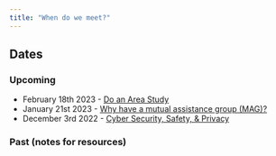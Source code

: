 ```yaml
---
title: "When do we meet?"
---
```


## Dates

### Upcoming

- February 18th 2023 - [Do an Area Study](meetups/area_study.md)
- January 21st 2023 - [Why have a mutual assistance group (MAG)?](meetups/why_groups.md)
- December 3rd 2022 - [Cyber Security, Safety, & Privacy](meetups/cyber_security.md)

### Past (notes for resources)
